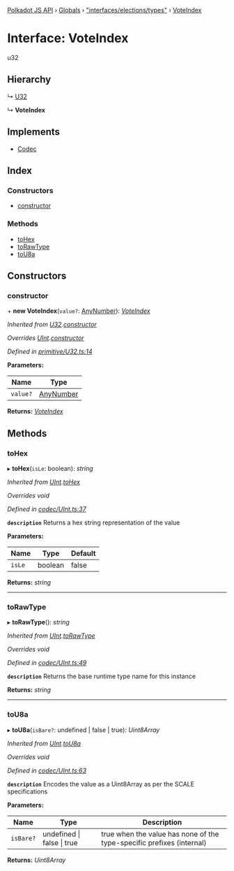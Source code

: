 [Polkadot JS API](../README.md) › [Globals](../globals.md) › ["interfaces/elections/types"](../modules/_interfaces_elections_types_.md) › [VoteIndex](_interfaces_elections_types_.voteindex.md)

# Interface: VoteIndex

u32

## Hierarchy

  ↳ [U32](../classes/_primitive_u32_.u32.md)

  ↳ **VoteIndex**

## Implements

* [Codec](_types_.codec.md)

## Index

### Constructors

* [constructor](_interfaces_elections_types_.voteindex.md#constructor)

### Methods

* [toHex](_interfaces_elections_types_.voteindex.md#tohex)
* [toRawType](_interfaces_elections_types_.voteindex.md#torawtype)
* [toU8a](_interfaces_elections_types_.voteindex.md#tou8a)

## Constructors

###  constructor

\+ **new VoteIndex**(`value?`: [AnyNumber](../modules/_types_.md#anynumber)): *[VoteIndex](_interfaces_elections_types_.voteindex.md)*

*Inherited from [U32](../classes/_primitive_u32_.u32.md).[constructor](../classes/_primitive_u32_.u32.md#constructor)*

*Overrides [UInt](../classes/_codec_uint_.uint.md).[constructor](../classes/_codec_uint_.uint.md#constructor)*

*Defined in [primitive/U32.ts:14](https://github.com/polkadot-js/api/blob/c077d0f2e7/packages/types/src/primitive/U32.ts#L14)*

**Parameters:**

Name | Type |
------ | ------ |
`value?` | [AnyNumber](../modules/_types_.md#anynumber) |

**Returns:** *[VoteIndex](_interfaces_elections_types_.voteindex.md)*

## Methods

###  toHex

▸ **toHex**(`isLe`: boolean): *string*

*Inherited from [UInt](../classes/_codec_uint_.uint.md).[toHex](../classes/_codec_uint_.uint.md#tohex)*

*Overrides void*

*Defined in [codec/UInt.ts:37](https://github.com/polkadot-js/api/blob/c077d0f2e7/packages/types/src/codec/UInt.ts#L37)*

**`description`** Returns a hex string representation of the value

**Parameters:**

Name | Type | Default |
------ | ------ | ------ |
`isLe` | boolean | false |

**Returns:** *string*

___

###  toRawType

▸ **toRawType**(): *string*

*Inherited from [UInt](../classes/_codec_uint_.uint.md).[toRawType](../classes/_codec_uint_.uint.md#torawtype)*

*Overrides void*

*Defined in [codec/UInt.ts:49](https://github.com/polkadot-js/api/blob/c077d0f2e7/packages/types/src/codec/UInt.ts#L49)*

**`description`** Returns the base runtime type name for this instance

**Returns:** *string*

___

###  toU8a

▸ **toU8a**(`isBare?`: undefined | false | true): *Uint8Array*

*Inherited from [UInt](../classes/_codec_uint_.uint.md).[toU8a](../classes/_codec_uint_.uint.md#tou8a)*

*Overrides void*

*Defined in [codec/UInt.ts:63](https://github.com/polkadot-js/api/blob/c077d0f2e7/packages/types/src/codec/UInt.ts#L63)*

**`description`** Encodes the value as a Uint8Array as per the SCALE specifications

**Parameters:**

Name | Type | Description |
------ | ------ | ------ |
`isBare?` | undefined &#124; false &#124; true | true when the value has none of the type-specific prefixes (internal)  |

**Returns:** *Uint8Array*
